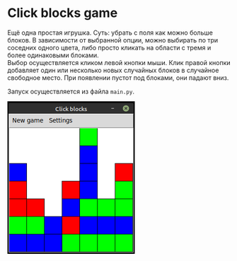 
# Click blocks game

Ещё одна простая игрушка. Суть: убрать с поля как можно больше блоков. В зависимости от выбранной опции, можно выбирать по три соседних одного цвета, либо просто кликать на области с тремя и более одинаковыми блоками.  
Выбор осуществляется кликом левой кнопки мыши. Клик правой кнопки добавляет один или несколько новых случайных блоков в случайное свободное место. При появлении пустот под блоками, они падают вниз.

Запуск осуществляется из файла `main.py`.  
  
![click_blocks_game_screen](/click_blocks_game_screen.png "click_blocks_game_screen")  
